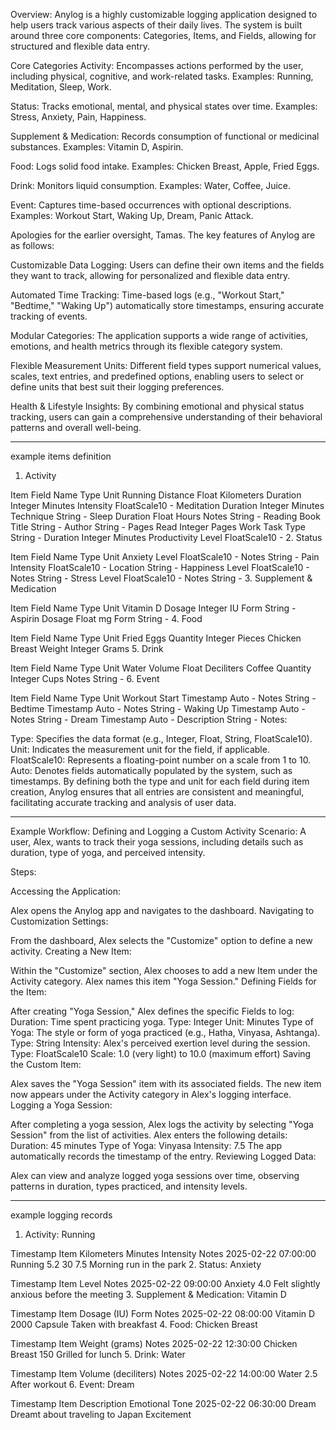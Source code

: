 Overview:
Anylog is a highly customizable logging application designed to help users track various aspects of their daily lives. The system is built around three core components: Categories, Items, and Fields, allowing for structured and flexible data entry.

Core Categories
Activity: Encompasses actions performed by the user, including physical, cognitive, and work-related tasks.
Examples: Running, Meditation, Sleep, Work.

Status: Tracks emotional, mental, and physical states over time.
Examples: Stress, Anxiety, Pain, Happiness.

Supplement & Medication: Records consumption of functional or medicinal substances.
Examples: Vitamin D, Aspirin.

Food: Logs solid food intake.
Examples: Chicken Breast, Apple, Fried Eggs.

Drink: Monitors liquid consumption.
Examples: Water, Coffee, Juice.

Event: Captures time-based occurrences with optional descriptions.
Examples: Workout Start, Waking Up, Dream, Panic Attack.

Apologies for the earlier oversight, Tamas. The key features of Anylog are as follows:

Customizable Data Logging: Users can define their own items and the fields they want to track, allowing for personalized and flexible data entry.

Automated Time Tracking: Time-based logs (e.g., "Workout Start," "Bedtime," "Waking Up") automatically store timestamps, ensuring accurate tracking of events.

Modular Categories: The application supports a wide range of activities, emotions, and health metrics through its flexible category system.

Flexible Measurement Units: Different field types support numerical values, scales, text entries, and predefined options, enabling users to select or define units that best suit their logging preferences.

Health & Lifestyle Insights: By combining emotional and physical status tracking, users can gain a comprehensive understanding of their behavioral patterns and overall well-being.

---------------------------------------
example items definition
1. Activity

Item	Field Name	Type	Unit
Running	Distance	Float	Kilometers
Duration	Integer	Minutes
Intensity	FloatScale10	-
Meditation	Duration	Integer	Minutes
Technique	String	-
Sleep	Duration	Float	Hours
Notes	String	-
Reading	Book Title	String	-
Author	String	-
Pages Read	Integer	Pages
Work	Task Type	String	-
Duration	Integer	Minutes
Productivity Level	FloatScale10	-
2. Status

Item	Field Name	Type	Unit
Anxiety	Level	FloatScale10	-
Notes	String	-
Pain	Intensity	FloatScale10	-
Location	String	-
Happiness	Level	FloatScale10	-
Notes	String	-
Stress	Level	FloatScale10	-
Notes	String	-
3. Supplement & Medication

Item	Field Name	Type	Unit
Vitamin D	Dosage	Integer	IU
Form	String	-
Aspirin	Dosage	Float	mg
Form	String	-
4. Food

Item	Field Name	Type	Unit
Fried Eggs	Quantity	Integer	Pieces
Chicken Breast	Weight	Integer	Grams
5. Drink

Item	Field Name	Type	Unit
Water	Volume	Float	Deciliters
Coffee	Quantity	Integer	Cups
Notes	String	-
6. Event

Item	Field Name	Type	Unit
Workout Start	Timestamp	Auto	-
Notes	String	-
Bedtime	Timestamp	Auto	-
Notes	String	-
Waking Up	Timestamp	Auto	-
Notes	String	-
Dream	Timestamp	Auto	-
Description	String	-
Notes:

Type: Specifies the data format (e.g., Integer, Float, String, FloatScale10).
Unit: Indicates the measurement unit for the field, if applicable.
FloatScale10: Represents a floating-point number on a scale from 1 to 10.
Auto: Denotes fields automatically populated by the system, such as timestamps.
By defining both the type and unit for each field during item creation, Anylog ensures that all entries are consistent and meaningful, facilitating accurate tracking and analysis of user data.


--------------------------------------------------------------------------------

Example Workflow: Defining and Logging a Custom Activity
Scenario: A user, Alex, wants to track their yoga sessions, including details such as duration, type of yoga, and perceived intensity.

Steps:

Accessing the Application:

Alex opens the Anylog app and navigates to the dashboard.
Navigating to Customization Settings:

From the dashboard, Alex selects the "Customize" option to define a new activity.
Creating a New Item:

Within the "Customize" section, Alex chooses to add a new Item under the Activity category.
Alex names this item "Yoga Session."
Defining Fields for the Item:

After creating "Yoga Session," Alex defines the specific Fields to log:
Duration: Time spent practicing yoga.
Type: Integer
Unit: Minutes
Type of Yoga: The style or form of yoga practiced (e.g., Hatha, Vinyasa, Ashtanga).
Type: String
Intensity: Alex's perceived exertion level during the session.
Type: FloatScale10
Scale: 1.0 (very light) to 10.0 (maximum effort)
Saving the Custom Item:

Alex saves the "Yoga Session" item with its associated fields.
The new item now appears under the Activity category in Alex's logging interface.
Logging a Yoga Session:

After completing a yoga session, Alex logs the activity by selecting "Yoga Session" from the list of activities.
Alex enters the following details:
Duration: 45 minutes
Type of Yoga: Vinyasa
Intensity: 7.5
The app automatically records the timestamp of the entry.
Reviewing Logged Data:

Alex can view and analyze logged yoga sessions over time, observing patterns in duration, types practiced, and intensity levels.

---------------------
example logging records

1. Activity: Running

Timestamp	Item	Kilometers	Minutes	Intensity	Notes
2025-02-22 07:00:00	Running	5.2	30	7.5	Morning run in the park
2. Status: Anxiety

Timestamp	Item	Level	Notes
2025-02-22 09:00:00	Anxiety	4.0	Felt slightly anxious before the meeting
3. Supplement & Medication: Vitamin D

Timestamp	Item	Dosage (IU)	Form	Notes
2025-02-22 08:00:00	Vitamin D	2000	Capsule	Taken with breakfast
4. Food: Chicken Breast

Timestamp	Item	Weight (grams)	Notes
2025-02-22 12:30:00	Chicken Breast	150	Grilled for lunch
5. Drink: Water

Timestamp	Item	Volume (deciliters)	Notes
2025-02-22 14:00:00	Water	2.5	After workout
6. Event: Dream

Timestamp	Item	Description	Emotional Tone
2025-02-22 06:30:00	Dream	Dreamt about traveling to Japan	Excitement



